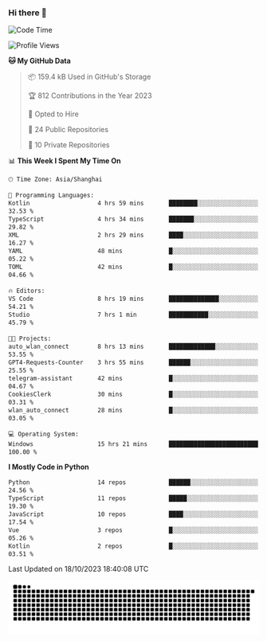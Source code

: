### Hi there 👋
<!--START_SECTION:waka-->
![Code Time](http://img.shields.io/badge/Code%20Time-357%20hrs%2032%20mins-blue)

![Profile Views](http://img.shields.io/badge/Profile%20Views-0-blue)

**🐱 My GitHub Data** 

> 📦 159.4 kB Used in GitHub's Storage 
 > 
> 🏆 812 Contributions in the Year 2023
 > 
> 💼 Opted to Hire
 > 
> 📜 24 Public Repositories 
 > 
> 🔑 10 Private Repositories 
 > 
📊 **This Week I Spent My Time On** 

```text
🕑︎ Time Zone: Asia/Shanghai

💬 Programming Languages: 
Kotlin                   4 hrs 59 mins       ████████░░░░░░░░░░░░░░░░░   32.53 % 
TypeScript               4 hrs 34 mins       ███████░░░░░░░░░░░░░░░░░░   29.82 % 
XML                      2 hrs 29 mins       ████░░░░░░░░░░░░░░░░░░░░░   16.27 % 
YAML                     48 mins             █░░░░░░░░░░░░░░░░░░░░░░░░   05.22 % 
TOML                     42 mins             █░░░░░░░░░░░░░░░░░░░░░░░░   04.66 % 

🔥 Editors: 
VS Code                  8 hrs 19 mins       ██████████████░░░░░░░░░░░   54.21 % 
Studio                   7 hrs 1 min         ███████████░░░░░░░░░░░░░░   45.79 % 

🐱‍💻 Projects: 
auto_wlan_connect        8 hrs 13 mins       █████████████░░░░░░░░░░░░   53.55 % 
GPT4-Requests-Counter    3 hrs 55 mins       ██████░░░░░░░░░░░░░░░░░░░   25.55 % 
telegram-assistant       42 mins             █░░░░░░░░░░░░░░░░░░░░░░░░   04.67 % 
CookiesClerk             30 mins             █░░░░░░░░░░░░░░░░░░░░░░░░   03.31 % 
wlan_auto_connect        28 mins             █░░░░░░░░░░░░░░░░░░░░░░░░   03.05 % 

💻 Operating System: 
Windows                  15 hrs 21 mins      █████████████████████████   100.00 % 
```

**I Mostly Code in Python** 

```text
Python                   14 repos            ██████░░░░░░░░░░░░░░░░░░░   24.56 % 
TypeScript               11 repos            █████░░░░░░░░░░░░░░░░░░░░   19.30 % 
JavaScript               10 repos            ████░░░░░░░░░░░░░░░░░░░░░   17.54 % 
Vue                      3 repos             █░░░░░░░░░░░░░░░░░░░░░░░░   05.26 % 
Kotlin                   2 repos             █░░░░░░░░░░░░░░░░░░░░░░░░   03.51 % 
```




 Last Updated on 18/10/2023 18:40:08 UTC
<!--END_SECTION:waka-->

<picture>
  <source media="(prefers-color-scheme: dark)" srcset="https://raw.githubusercontent.com/14790897/14790897/output/github-contribution-grid-snake-dark.svg" />
  <source media="(prefers-color-scheme: light)" srcset="https://raw.githubusercontent.com/14790897/14790897/output/github-contribution-grid-snake.svg" />
  <img alt="github-snake" src="https://raw.githubusercontent.com/14790897/14790897/output/github-contribution-grid-snake.svg" />
</picture>
